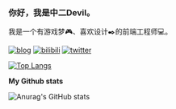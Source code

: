 ### 你好，我是中二Devil。

我是一个有游戏梦🎮、喜欢设计✒️的前端工程师💻。

[![blog](https://img.shields.io/badge/-Blog-f15642)](https://z2devil.cn/) [![bilibili](https://img.shields.io/badge/-Bilibili-00a1d6)](https://space.bilibili.com/3284913) [![twitter](https://img.shields.io/twitter/url?label=twitter&style=social&url=http%3A%2F%2Ftwitter%2Fz2_devil)](https://twitter.com/z2_devil)

[![Top Langs](https://github-readme-stats.vercel.app/api/top-langs/?username=z2devil&layout=compact&locale=cn&theme=vue)](https://github.com/anuraghazra/github-readme-stats)


<!-- [![twitter](https://img.shields.io/twitter/url?label=twitter&style=social&url=http%3A%2F%2Ftwitter%2Fz2_devil)](https://twitter.com/z2_devil) -->

**My Github stats**

![Anurag's GitHub stats](https://github-readme-stats.vercel.app/api?username=MissyPeng&theme=radical&bg_color=bg_color=30,e96443,904e95&title_color=fff&text_color=fff)
